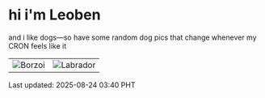 # hi i'm Leoben

and i like dogs—so have some random dog pics that change whenever my CRON feels like it

|  |  |
|--------|----------|
| ![Borzoi](https://random-dog-vercel.vercel.app/api/random-borzoi?v=1755978058) | ![Labrador](https://random-dog-vercel.vercel.app/api/random-labrador?v=1755978058) |

Last updated: 2025-08-24 03:40 PHT
